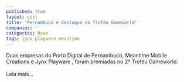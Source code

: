 ```yaml
---
published: true
layout: post
title: 'Pernambuco é destaque no Troféu Gameworld'
companies: ''
categories: News
tags: jynx-playware meantime
---
```

Duas empresas do Porto Digital de Pernambuco, Meantime Mobile Creations
 e Jynx Playware
, foram premiadas no 2&ordm; Trof&eacute;u Gameworld.<br /><br />Leia mais...
<br />
